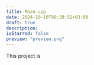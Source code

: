 ```yaml
---
title: Maze.cpp
date: 2024-10-10T00:39:52+03:00
draft: true
description: 
isStarred: false
preview: "preview.png" 
---
```


This project is 
